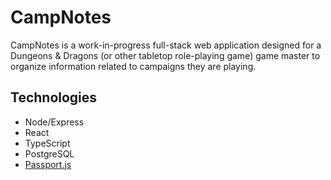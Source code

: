 # CampNotes

CampNotes is a work-in-progress full-stack web application designed for a Dungeons & Dragons (or other tabletop role-playing game) game master to organize information related to campaigns they are playing.

## Technologies

- Node/Express
- React
- TypeScript
- PostgreSQL
- [Passport.js](https://www.passportjs.org/)
